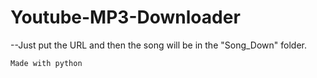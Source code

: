 # Youtube-MP3-Downloader

--Just put the URL and then the song will be in the "Song_Down" folder.


	Made with python
